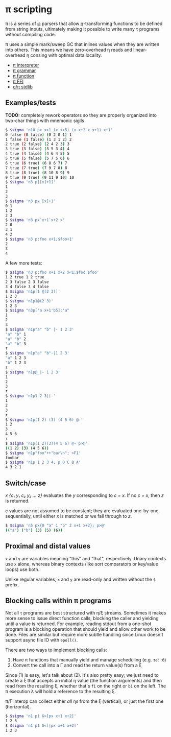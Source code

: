 # π scripting
π is a series of [φ](phi.md) parsers that allow [η](eta.md)-transforming functions to be defined from string inputs, ultimately making it possible to write many τ programs without compiling code.

π uses a simple mark/sweep GC that inlines values when they are written into others. This means we have zero-overhead η reads and linear-overhead η consing with optimal data locality.

+ [π interpreter](pi-int.md)
+ [π grammar](pi-phi.md)
+ [π function](pi-fn.md)
+ [π FFI](pi-ffi.md)
+ [σ/π stdlib](sigma-pi-stdlib.md)


## Examples/tests
**TODO:** completely rework operators so they are properly organized into two-char things with mnemonic sigils

```bash
$ $sigma 'n10 px x>1 (x x>5) (x x+2 x x+1) x+1'
0 false (0 false) (0 2 0 1) 1
1 false (1 false) (1 3 1 2) 2
2 true (2 false) (2 4 2 3) 3
3 true (3 false) (3 5 3 4) 4
4 true (4 false) (4 6 4 5) 5
5 true (5 false) (5 7 5 6) 6
6 true (6 true) (6 8 6 7) 7
7 true (7 true) (7 9 7 8) 8
8 true (8 true) (8 10 8 9) 9
9 true (9 true) (9 11 9 10) 10
$ $sigma 'n3 p[[x]+1]'
1
2
3
$ $sigma 'n3 px [x]+1'
0 1
1 2
2 3
$ $sigma 'n3 px`x+1`x+2 x'
2 0
3 1
4 2
$ $sigma 'n3 p:foo x+1;$foo+1'
2
3
4
```

A few more tests:

```bash
$ $sigma 'n3 p:foo x+1 x+2 x<1;$foo $foo'
1 2 true 1 2 true
2 3 false 2 3 false
3 4 false 3 4 false
$ $sigma 'n1p[1 @(2 3)]'
1 2 3
$ $sigma 'n1p1@(2 3)'
1 2 3
$ $sigma "n3p['a x+1'b5]:'a"
1
2
3
$ $sigma 'n1p"a" "b" |- 1 2 3'
"a" "b" 1
"a" "b" 2
"a" "b" 3
τ
$ $sigma 'n1p"a" "b"-|1 2 3'
"a" 1 2 3
"b" 1 2 3
τ
$ $sigma 'n1p@_|- 1 2 3'
1
2
3
τ
$ $sigma 'n1p1 2 3||-'
1
2
3
τ
$ $sigma 'n1p(1 2) (3) (4 5 6) @-'
1 2
3
4 5 6
τ
$ $sigma 'n1p(1 2)(3)(4 5 6) @- p>@'
((1 2) (3) (4 5 6))
$ $sigma 'n1p"foo"++"bar\n"; >F1'
foobar
$ $sigma 'n1p 1 2 3 4; p D C B A'
4 3 2 1
```


## Switch/case
_x {c₁ y₁ c₂ y₂ ... z}_ evaluates the _y_ corresponding to _c = x_. If no _c = x_, then _z_ is returned.

_c_ values are not assumed to be constant; they are evaluated one-by-one, sequentially, until either _x_ is matched or we fall through to _z_.

```bash
$ $sigma 'n5 px{0 "a" 1 "b" 2 x+1 x+2}; p>@'
(("a") ("b") (3) (5) (6))
```


## Proximal and distal values
`x` and `y` are variables meaning "this" and "that", respectively. Unary contexts use `x` alone, whereas binary contexts (like sort comparators or key/value loops) use both.

Unlike regular variables, `x` and `y` are read-only and written without the `$` prefix.


## Blocking calls within π programs
Not all τ programs are best structured with η/ξ streams. Sometimes it makes more sense to issue direct function calls, blocking the caller and yielding until a value is returned. For example, reading stdout from a one-shot program is a blocking operation that should yield and allow other work to be done. Files are similar but require more subtle handling since Linux doesn't support async file IO with `epoll()`.

There are two ways to implement blocking calls:

1. Have π functions that manually yield and manage scheduling (e.g. `τe::Θ`)
2. Convert the call into a Γ and read the return value(s) from a ξ

Since (1) is easy, let's talk about (2). It's also pretty easy; we just need to create a ξ that accepts an initial η value (the function arguments) and then read from the resulting ξ, whether that's `fi` on the right or `bi` on the left. The π execution λ will hold a reference to the resulting ξ.

π/Γ interop can collect either _all_ ηs from the ξ (vertical), or just the first one (horizontal).

```bash
$ $sigma 'n1 p1 G>[px x+1 x+2]'
1 2 3
$ $sigma 'n1 p1 G<[|px x+1 x+2]'
1 2 3
```
